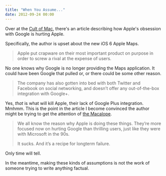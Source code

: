 ```yaml
---
title: "When You Assume..."
date: 2012-09-24 00:00
---
```


<import><p>Over at the <a href="http://www.cultofmac.com/192350/how-apples-obsession-with-google-is-hurting-apple/">Cult of Mac</a>, there's an article describing how Apple's obsession with Google is hurting Apple. </p>

<p>Specifically, the author is upset about the new iOS 6 Apple Maps.</p>

<blockquote>
  <p>Apple put crapware on their most important product on purpose in order to screw a rival at the expense of users.</p>
</blockquote>

<p>No one knows why Google is no longer providing the Maps application. It could have been Google that pulled or, or there could be some other reason. </p>

<blockquote>
  <p>The company has also gotten into bed with both Twitter and Facebook on social networking, and doesn’t offer any out-of-the-box integration with Google+.</p>
</blockquote>

<p>Yes, <em>that</em> is what will kill Apple, their lack of Google Plus integration. Mmhmm. This is the point in the article I become convinced the author might be trying to get the attention of <a href="http://www.macalope.com">the Macalope</a>.</p>

<blockquote>
  <p>We all know the reason why Apple is doing these things. They’re more focused now on hurting Google than thrilling users, just like they were with Microsoft in the 90s.</p>
  
  <p>It sucks. And it’s a recipe for longterm failure.</p>
</blockquote>

<p>Only time will tell. </p>

<p>In the meantime, making these kinds of assumptions is not the work of someone trying to write anything factual. </p></import>

<!-- more -->

